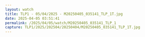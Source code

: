 ```yaml
---
layout: watch
title: TLP1 - 05/04/2025 - M20250405_035141_TLP_1T.jpg
date: 2025-04-05 03:51:41
permalink: /2025/04/05/watch/M20250405_035141_TLP_1
capture: TLP1/2025/202504/20250404/M20250405_035141_TLP_1T.jpg
---
```

